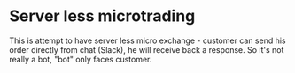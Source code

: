 # Server less microtrading
This is attempt to have server less micro exchange - customer can send
his order directly from chat (Slack), he will receive back a response.
So it's not really a bot, "bot" only faces customer.
